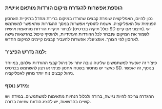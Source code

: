 ### הוספת אפשרות להגדרת מיקום הורדות מותאם אישית

נכון להיום, האפליקציה שומרת קבצים שהורדו במיקום ברירת מחדל בתיקיית האחסון הפנימית של האפליקציה. אשמח להוסיף אפשרות במסך ההגדרות שתאפשר למשתמש לבחור תיקיית הורדות מותאמת אישית (כולל תיקיה בכרטיס SD חיצוני אם קיים). יש לשמור את המיקום שנבחר לכל ההורדות העתידיות, ולהוסיף טיפול בהרשאות גישה לאחסון לפי הצורך. אופציונלי: אפשרות להעביר קבצים קיימים למיקום החדש.

### למה נדרש הפיצ'ר:
פיצ'ר זה יאפשר למשתמשים שליטה טובה יותר על ניהול קבצי ההורדות שלהם, במיוחד כאשר יש מחסור בשטח אחסון פנימי או רצון להשתמש בכרטיס SD. בנוסף, זה יאפשר ניהול קבצים נוח יותר מחוץ לאפליקציה.

### מידע נוסף:
ההגדרה צריכה להיות נגישה, ברורה ולכלול הנחיות מתאימות למשתמשים. במידה ויש קשיים בהרשאות, יש להציג הודעת שגיאה ברורה.